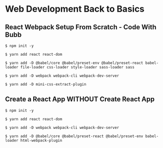 # Web Development Back to Basics

## React Webpack Setup From Scratch - Code With Bubb

`$ npm init -y`

`$ yarn add react react-dom`

`$ yarn add -D @babel/core @babel/preset-env @babel/preset-react babel-loader file-loader css-loader style-loader sass-loader sass`

`$ yarn add -D webpack webpack-cli webpack-dev-server`

`$ yarn add -D mini-css-extract-plugin`

## Create a React App WITHOUT Create React App

`$ npm init -y`

`$ yarn add react react-dom`

`$ yarn add -D webpack webpack-cli webpack-dev-server`

`$ yarn add -D @babel/core @babel/preset-react @babel/preset-env babel-loader html-webpack-plugin`